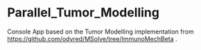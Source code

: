 # Parallel_Tumor_Modelling
Console App based on the Tumor Modelling implementation from https://github.com/odyred/MSolve/tree/ImmunoMechBeta .
